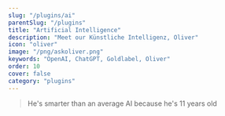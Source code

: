 ```yaml
---
slug: "/plugins/ai"
parentSlug: "/plugins"
title: "Artificial Intelligence"
description: "Meet our Künstliche Intelligenz, Oliver"
icon: "oliver"
image: "/png/askoliver.png"
keywords: "OpenAI, ChatGPT, Goldlabel, Oliver"
order: 10
cover: false
category: "plugins"
---
```


> He's smarter than an average AI because he's 11 years old
